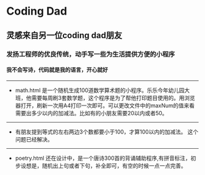# Coding Dad
## 灵感来自另一位coding dad朋友
### 发扬工程师的优良传统，动手写一些为生活提供方便的小程序
#### 我不会写诗，代码就是我的语言，开心就好
---
* math.html 是一个随机生成100道数学算术题的小程序。乐乐今年幼儿园大班，他需要每周刷3套数学题，这个程序是为了帮他打印题目使用的。用浏览器打开，刷新一次用A4打印一次即可。可以更改文件中的maxNum的值来看需要出多少以内的加减法。比如有的小朋友需要20以内或者50。
---
* 有朋友提到等式的左右两边3个数都要小于100，才算100以内的加减法。 这个问题已经解决。
---
* poetry.html 还在设计中，是一个唐诗300首的背诵辅助程序,有拼音标注，初步设想是，随机出上句或者下句，补全即可，有空的时候一点一点完善。

